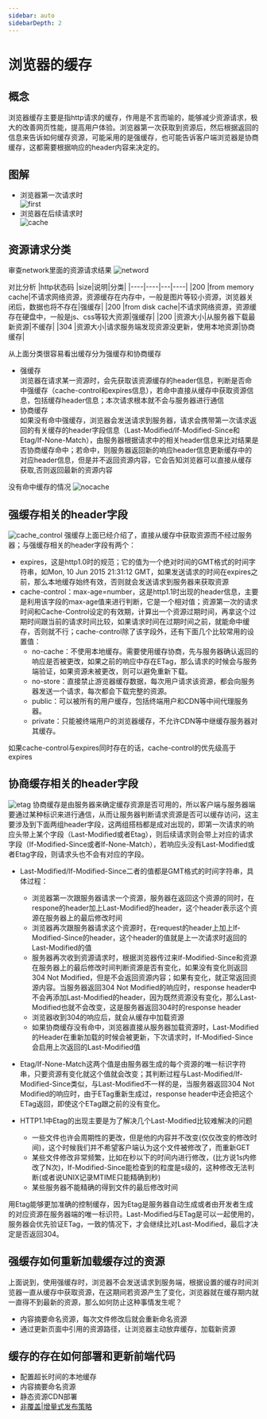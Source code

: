 ```yaml
---
sidebar: auto
sidebarDepth: 2
---
```

# 浏览器的缓存
## 概念
浏览器缓存主要是指http请求的缓存，作用是不言而喻的，能够减少资源请求，极大的改善网页性能，提高用户体验。浏览器第一次获取到资源后，然后根据返回的信息来告诉如何缓存资源，可能采用的是强缓存，也可能告诉客户端浏览器是协商缓存，这都需要根据响应的header内容来决定的。

## 图解
- 浏览器第一次请求时  
![first](/study/cache/first.png)
- 浏览器在后续请求时  
![cache](/study/cache/cache.png)

## 资源请求分类
审查network里面的资源请求结果
![netword](/study/cache/network.png)

对比分析
|http状态码 |size|说明|分类|
|----|----|---|----|
|200 |from memory cache|不请求网络资源，资源缓存在内存中，一般是图片等较小资源，浏览器关闭后，数据也将不存在|强缓存|
|200 |from disk cache|不请求网络资源，资源缓存在硬盘中，一般是js、css等较大资源|强缓存|
|200 |资源大小|从服务器下载最新资源|不缓存|
|304 |资源大小|请求服务端发现资源没更新，使用本地资源|协商缓存|

从上面分类很容易看出缓存分为强缓存和协商缓存
- 强缓存  
浏览器在请求某一资源时，会先获取该资源缓存的header信息，判断是否命中强缓存（cache-control和expires信息），若命中直接从缓存中获取资源信息，包括缓存header信息；本次请求根本就不会与服务器进行通信
- 协商缓存  
如果没有命中强缓存，浏览器会发送请求到服务器，请求会携带第一次请求返回的有关缓存的header字段信息（Last-Modified/If-Modified-Since和Etag/If-None-Match），由服务器根据请求中的相关header信息来比对结果是否协商缓存命中；若命中，则服务器返回新的响应header信息更新缓存中的对应header信息，但是并不返回资源内容，它会告知浏览器可以直接从缓存获取,否则返回最新的资源内容  

没有命中缓存的情况
![nocache](/study/cache/nocache.png)

## 强缓存相关的header字段
![cache_control](/study/cache/cache_control.png)
强缓存上面已经介绍了，直接从缓存中获取资源而不经过服务器；与强缓存相关的header字段有两个：
- expires，这是http1.0时的规范；它的值为一个绝对时间的GMT格式的时间字符串，如Mon, 10 Jun 2015 21:31:12 GMT，如果发送请求的时间在expires之前，那么本地缓存始终有效，否则就会发送请求到服务器来获取资源
- cache-control：max-age=number，这是http1.1时出现的header信息，主要是利用该字段的max-age值来进行判断，它是一个相对值；资源第一次的请求时间和Cache-Control设定的有效期，计算出一个资源过期时间，再拿这个过期时间跟当前的请求时间比较，如果请求时间在过期时间之前，就能命中缓存，否则就不行；cache-control除了该字段外，还有下面几个比较常用的设置值：
    - no-cache：不使用本地缓存。需要使用缓存协商，先与服务器确认返回的响应是否被更改，如果之前的响应中存在ETag，那么请求的时候会与服务端验证，如果资源未被更改，则可以避免重新下载。
    - no-store：直接禁止游览器缓存数据，每次用户请求该资源，都会向服务器发送一个请求，每次都会下载完整的资源。
    - public：可以被所有的用户缓存，包括终端用户和CDN等中间代理服务器。
    - private：只能被终端用户的浏览器缓存，不允许CDN等中继缓存服务器对其缓存。

如果cache-control与expires同时存在的话，cache-control的优先级高于expires

## 协商缓存相关的header字段
![etag](/study/cache/etag.png)
协商缓存是由服务器来确定缓存资源是否可用的，所以客户端与服务器端要通过某种标识来进行通信，从而让服务器判断请求资源是否可以缓存访问，这主要涉及到下面两组header字段，这两组搭档都是成对出现的，即第一次请求的响应头带上某个字段（Last-Modified或者Etag），则后续请求则会带上对应的请求字段（If-Modified-Since或者If-None-Match），若响应头没有Last-Modified或者Etag字段，则请求头也不会有对应的字段。
- Last-Modified/If-Modified-Since二者的值都是GMT格式的时间字符串，具体过程：
    - 浏览器第一次跟服务器请求一个资源，服务器在返回这个资源的同时，在respone的header加上Last-Modified的header，这个header表示这个资源在服务器上的最后修改时间
    - 浏览器再次跟服务器请求这个资源时，在request的header上加上If-Modified-Since的header，这个header的值就是上一次请求时返回的Last-Modified的值
    - 服务器再次收到资源请求时，根据浏览器传过来If-Modified-Since和资源在服务器上的最后修改时间判断资源是否有变化，如果没有变化则返回304 Not Modified，但是不会返回资源内容；如果有变化，就正常返回资源内容。当服务器返回304 Not Modified的响应时，response header中不会再添加Last-Modified的header，因为既然资源没有变化，那么Last-Modified也就不会改变，这是服务器返回304时的response header
    - 浏览器收到304的响应后，就会从缓存中加载资源
    - 如果协商缓存没有命中，浏览器直接从服务器加载资源时，Last-Modified的Header在重新加载的时候会被更新，下次请求时，If-Modified-Since会启用上次返回的Last-Modified值

- Etag/If-None-Match这两个值是由服务器生成的每个资源的唯一标识字符串，只要资源有变化就这个值就会改变；其判断过程与Last-Modified/If-Modified-Since类似，与Last-Modified不一样的是，当服务器返回304 Not Modified的响应时，由于ETag重新生成过，response header中还会把这个ETag返回，即使这个ETag跟之前的没有变化。
- HTTP1.1中Etag的出现主要是为了解决几个Last-Modified比较难解决的问题
    - 一些文件也许会周期性的更改，但是他的内容并不改变(仅仅改变的修改时间)，这个时候我们并不希望客户端认为这个文件被修改了，而重新GET
    - 某些文件修改非常频繁，比如在秒以下的时间内进行修改，(比方说1s内修改了N次)，If-Modified-Since能检查到的粒度是s级的，这种修改无法判断(或者说UNIX记录MTIME只能精确到秒)
    - 某些服务器不能精确的得到文件的最后修改时间

用Etag能够更加准确的控制缓存，因为Etag是服务器自动生成或者由开发者生成的对应资源在服务器端的唯一标识符。Last-Modified与ETag是可以一起使用的，服务器会优先验证ETag，一致的情况下，才会继续比对Last-Modified，最后才决定是否返回304。

## 强缓存如何重新加载缓存过的资源
上面说到，使用强缓存时，浏览器不会发送请求到服务端，根据设置的缓存时间浏览器一直从缓存中获取资源，在这期间若资源产生了变化，浏览器就在缓存期内就一直得不到最新的资源，那么如何防止这种事情发生呢？
- 内容摘要命名资源，每次文件修改后就会重新命名资源
- 通过更新页面中引用的资源路径，让浏览器主动放弃缓存，加载新资源

## 缓存的存在如何部署和更新前端代码
- 配置超长时间的本地缓存
- 内容摘要命名资源
- 静态资源CDN部署
- [非覆盖|增量式发布策略](https://www.zhihu.com/question/20790576)
